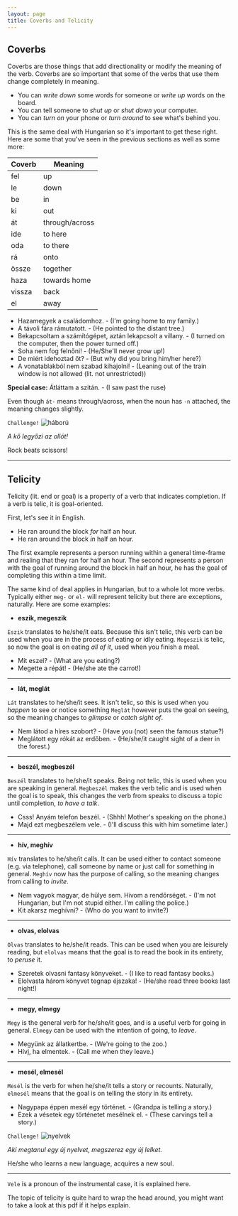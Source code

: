 ```yaml
---
layout: page
title: Coverbs and Telicity
---
```


## Coverbs

Coverbs are those things that add directionality or modify the meaning of the verb. Coverbs are so important that some of the verbs that use them change completely in meaning.

* You can *write down* some words for someone or *write up* words on the board.
* You can tell someone to *shut up* or *shut down* your computer.
* You can *turn on* your phone or *turn around* to see what's behind you.

This is the same deal with Hungarian so it's important to get these right. Here are some that you've seen in the previous sections as well as some more:

| Coverb | Meaning        |
|--------|----------------|
| fel    | up             |
| le     | down           |
| be     | in             |
| ki     | out            |
| át     | through/across |
| ide    | to here        |
| oda    | to there       |
| rá     | onto           |
| össze  | together       |
| haza   | towards home   |
| vissza | back           |
| el     | away           |

* Hazamegyek a családomhoz. - (I'm going home to my family.)
* A távoli fára rámutatott. - (He pointed to the distant tree.)
* Bekapcsoltam a számítógépet, aztán lekapcsolt a villany. - (I turned on the computer, then the power turned off.)
* Soha nem fog felnőni! - (He/She'll never grow up!)
* De miért idehoztad őt? - (But why did you bring him/her here?)
* A vonatablakból nem szabad kihajolni! - (Leaning out of the train window is not allowed (lit. not unrestricted))

**Special case:** Átláttam a szitán. - (I saw past the ruse)

Even though `át-` means through/across, when the noun has `-n` attached, the meaning changes slightly.

`Challenge!`
![háború](https://magyartanulas.github.io/public/showdown.png)

*A kő legyőzi az ollót!*

<span class="spoiler">Rock beats scissors!</span>

---

## Telicity

Telicity (lit. end or goal) is a property of a verb that indicates completion. If a verb is telic, it is goal-oriented.

First, let's see it in English.

* He ran around the block *for* half an hour.
* He ran around the block *in* half an hour.

The first example represents a person running within a general time-frame and realing that they ran for half an hour. The second represents a person with the goal of running around the block in half an hour, he has the goal of completing this within a time limit.

The same kind of deal applies in Hungarian, but to a whole lot more verbs. Typically either `meg-` or `el-` will represent telicity but there are exceptions, naturally. Here are some examples:

* **eszik, megeszik**

`Eszik` translates to he/she/it eats. Because this isn't telic, this verb can be used when you are in the process of eating or idly eating. `Megeszik` is telic, so now the goal is on eating *all of it*, used when you finish a meal.

* Mit eszel? - (What are you eating?)
* Megette a répát! - (He/she ate the carrot!)

---

* **lát, meglát**

`Lát` translates to he/she/it sees. It isn't telic, so this is used when you *happen* to see or notice something `Meglát` however puts the goal on seeing, so the meaning changes to *glimpse* or *catch sight of*.

* Nem látod a híres szobort? - (Have you (not) seen the famous statue?)
* Meglátott egy rókát az erdőben. - (He/she/it caught sight of a deer in the forest.)

---

* **beszél, megbeszél**

`Beszél` translates to he/she/it speaks. Being not telic, this is used when you are speaking in general. `Megbeszél` makes the verb telic and is used when the goal is to speak, this changes the verb from speaks to discuss a topic until completion, *to have a talk*.

* Csss! Anyám telefon beszél. - (Shhh! Mother's speaking on the phone.)
* Majd ezt megbeszélem vele. - (I'll discuss this with him sometime later.)

---

* **hív, meghív**

`Hív` translates to he/she/it calls. It can be used either to contact someone (e.g. via telephone), call someone by name or just call for something in general. `Meghív` now has the purpose of calling, so the meaning changes from calling to *invite*.

* Nem vagyok magyar, de hülye sem. Hívom a rendőrséget. - (I'm not Hungarian, but I'm not stupid either. I'm calling the police.)
* Kit akarsz meghívni? - (Who do you want to invite?)

---

* **olvas, elolvas**

`Olvas` translates to he/she/it reads. This can be used when you are leisurely reading, but `elolvas` means that the goal is to read the book in its entirety, to *peruse* it.

* Szeretek olvasni fantasy könyveket. - (I like to read fantasy books.)
* Elolvasta három könyvet tegnap éjszaka! - (He/she read three books last night!)

---

* **megy, elmegy**

`Megy` is the general verb for he/she/it goes, and is a useful verb for going in general. `Elmegy` can be used with the intention of going, to *leave*.

* Megyünk az állatkertbe. - (We're going to the zoo.)
* Hívj, ha elmentek. - (Call me when they leave.)

---

* **mesél, elmesél**

`Mesél` is the verb for when he/she/it tells a story or recounts. Naturally, `elmesél` means that the goal is on telling the story in its entirety.

* Nagypapa éppen mesél egy történet. - (Grandpa is telling a story.)
* Ezek a vésetek egy történetet mesélnek el. - (These carvings tell a story.)


`Challenge!`
![nyelvek](https://magyartanulas.github.io/public/üdv.png)

*Aki megtanul egy új nyelvet, megszerez egy új lelket.*

<span class="spoiler">He/she who learns a new language, acquires a new soul.</span>

---

`Vele` is a pronoun of the instrumental case, it is explained here.

The topic of telicity is quite hard to wrap the head around, you might want to take a look at this pdf if it helps explain.
